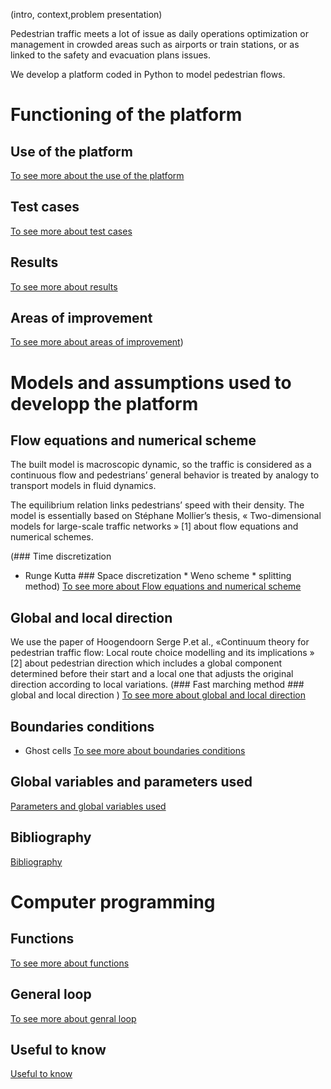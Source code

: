 (intro, context,problem presentation)

Pedestrian traffic meets a lot of issue as daily operations optimization or management in crowded areas such as airports or train stations, or as linked to the safety and evacuation plans issues. 

We develop a platform coded in Python to model pedestrian flows. 

# Functioning of the platform
## Use of the platform
<a href="https://github.com/Ifsttar/PedSim/blob/master/Docs/Use%20of%20the%20platform.rst "> To see more about the use of the platform <a/>
  
## Test cases
<a href="https://github.com/Ifsttar/PedSim/blob/master/Docs/Test%20cases.rst"> To see more about test cases <a/>
  
## Results
<a href="https://github.com/Ifsttar/PedSim/blob/master/Docs/Results.rst"> To see more about results <a/>

## Areas of improvement
<a href="https://github.com/Ifsttar/PedSim/blob/master/Docs/Areas%20of%20improvement.rst "> To see more about areas of improvement<a/>)

# Models and assumptions used to developp the platform
## Flow equations and numerical scheme
The built model is macroscopic dynamic, so the traffic is considered as a continuous flow and pedestrians’ general behavior is treated by analogy to transport models in fluid dynamics.

The equilibrium relation links pedestrians’ speed with their density. The model is essentially based on Stéphane Mollier’s thesis, « Two-dimensional models for large-scale traffic networks » [1] about flow equations and numerical schemes.

(### Time discretization
* Runge Kutta ### Space discretization * Weno scheme * splitting method)
<a href="https://github.com/Ifsttar/PedSim/blob/master/Docs/Flow%20equations%20and%20numerical%20scheme.rst "> To see more about Flow equations and numerical scheme<a/>

## Global and local direction 
We use the paper of Hoogendoorn Serge P.et al., «Continuum theory for pedestrian traffic flow: Local route choice modelling and its implications » [2] about pedestrian direction which includes a global component determined before their start and a local one that adjusts the original direction according to local variations.
(### Fast marching method ### global and local direction )
<a href="https://github.com/Ifsttar/PedSim/blob/master/Docs/Flow%20equations%20and%20numerical%20scheme.rst"> To see more about global and local direction<a/>

## Boundaries conditions
* Ghost cells
<a href="https://github.com/Ifsttar/PedSim/blob/master/Docs/Boundaries%20conditions.rst "> To see more about boundaries conditions <a/>

## Global variables and parameters used
<a href="https://github.com/Ifsttar/PedSim/blob/master/Docs/Global%20variables%20and%20parameters%20used.rst "> Parameters and global variables used<a/>
  
## Bibliography 
<a href="https://github.com/Ifsttar/PedSim/blob/master/Docs/Bibliography.rst"> Bibliography<a/>



# Computer programming

## Functions
<a href="https://github.com/Ifsttar/PedSim/blob/master/Docs/Functions.rst"> To see more about functions <a/>
  
## General loop
<a href="https://github.com/Ifsttar/PedSim/blob/master/Docs/General%20loop.rst"> To see more about genral loop <a/>
  
## Useful to know 
<a href="https://github.com/Ifsttar/PedSim/blob/master/Docs/Useful%20to%20know.rst "> Useful to know <a/> 
  

